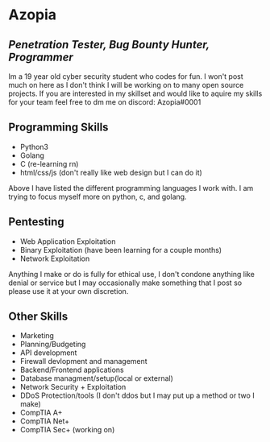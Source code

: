 # Azopia
## _Penetration Tester, Bug Bounty Hunter, Programmer_

Im a 19 year old cyber security student who codes for fun. I won't post much on here as I don't think I will be working on to many open source projects. If you are interested in my skillset and would like to aquire my skills for your team feel free to dm me on discord: Azopia#0001

## Programming Skills

- Python3
- Golang
- C (re-learning rn)
- html/css/js (don't really like web design but I can do it)

Above I have listed the different programming languages I work with. I am trying to focus myself more on python, c, and golang.

## Pentesting

 - Web Application Exploitation
 - Binary Exploitation (have been learning for a couple months)
 - Network Exploitation

Anything I make or do is fully for ethical use, I don't condone anything like denial or service but I may occasionally make something that I post so please use it at your own discretion.

## Other Skills

 - Marketing
 - Planning/Budgeting
 - API development
 - Firewall devlopment and management
 - Backend/Frontend applications
 - Database managment/setup(local or external)
 - Network Security + Exploitation
 - DDoS Protection/tools (I don't ddos but I may put up a method or two I make)
 - CompTIA A+
 - CompTIA Net+
 - CompTIA Sec+ (working on)
